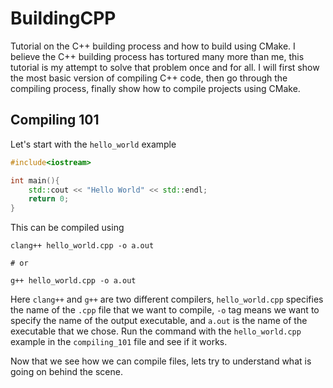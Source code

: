 # BuildingCPP

Tutorial on the C++ building process and how to build using CMake. I believe the C++ building process has tortured many more than me, this tutorial is my attempt to solve that problem once and for all. I will first show the most basic version of compiling C++ code, then go through the compiling process, finally show how to compile projects using CMake.

## Compiling 101

Let's start with the `hello_world` example

```cpp
#include<iostream>

int main(){
    std::cout << "Hello World" << std::endl;
    return 0;
}
```

This can be compiled using 

```console
clang++ hello_world.cpp -o a.out

# or

g++ hello_world.cpp -o a.out
```

Here `clang++` and `g++` are two different compilers, `hello_world.cpp` specifies the name of the `.cpp` file that we want to compile, `-o` tag means we want to specify the name of the output executable, and `a.out` is the name of the executable that we chose. Run the command with the `hello_world.cpp` example in the `compiling_101` file and see if it works.

Now that we see how we can compile files, lets try to understand what is going on behind the scene.